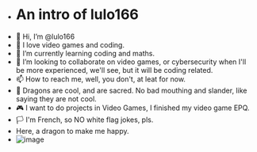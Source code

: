 - # An intro of lulo166
- 👋 Hi, I’m @lulo166
- 👀 I love video games and coding.
- 🌱 I’m currently learning coding and maths.
- 💞️ I’m looking to collaborate on video games, or cybersecurity when I'll be more experienced, we'll see, but it will be coding related.
- 📫 How to reach me, well, you don't, at leat for now.
- 🐲 Dragons are cool, and are sacred. No bad mouthing and slander, like saying they are not cool.
- 🎮 I want to do projects in Video Games, I finished my video game EPQ.
- 🏳 I'm French, so NO white flag jokes, pls.
- Here, a dragon to make me happy.
- ![image](https://github.com/lulo166/lulo166/assets/146172440/0037d00d-7464-49c1-a049-042406e125bd)

<!---
lulo166/lulo166 is a ✨ special ✨ repository because its `README.md` (this file) appears on your GitHub profile.
You can click the Preview link to take a look at your changes.
--->
